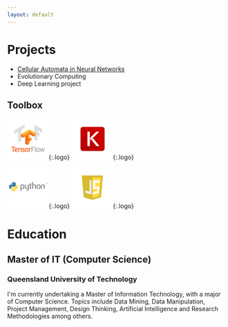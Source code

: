 ```yaml
---
layout: default
---
```


# Projects

* [Cellular Automata in Neural Networks](cellular-automata)
* Evolutionary Computing
* Deep Learning project


## Toolbox
![Tensorflow](/assets/logo/tensorflow.png){:.logo}
![Keras](/assets/logo/keras.png){:.logo}

![Python](/assets/logo/python.png){:.logo}
![JavaScript](/assets/logo/javascript.png){:.logo}



# Education
## Master of IT (Computer Science)
### Queensland University of Technology
I'm currently undertaking a Master of Information Technology, with a major of Computer Science. Topics include Data Mining, Data Manipulation, Project Management, Design Thinking, Artificial Intelligence and Research Methodologies among others.


